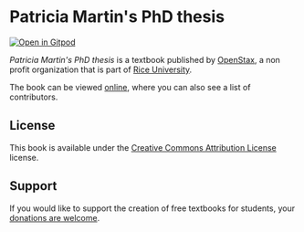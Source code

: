 # Patricia Martin's PhD thesis

[![Open in Gitpod](https://gitpod.io/button/open-in-gitpod.svg)](https://gitpod.io/from-referrer/)

_Patricia Martin's PhD thesis_ is a textbook published by [OpenStax](https://openstax.org/), a non profit organization that is part of [Rice University](https://www.rice.edu/).

The book can be viewed [online](https://github.com/cnx-user-books/cnxbook-patricia-martin-s-phd-thesis/releases/latest), where you can also see a list of contributors.

## License
This book is available under the [Creative Commons Attribution License](./LICENSE) license.

## Support
If you would like to support the creation of free textbooks for students, your [donations are welcome](https://riceconnect.rice.edu/donation/support-openstax-banner).

